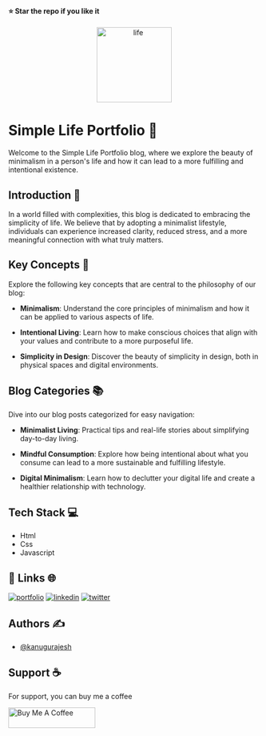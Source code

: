 #### ⭐ Star the repo if you like it

<div align="center">
  <img src="https://github.com/kanugurajesh/Simple-Life-Portfolio/assets/120458029/736cf3e4-4cd4-4279-8db2-ebeee4af1467" alt="life" width=150 height=150>
</div>

# Simple Life Portfolio 🌱

Welcome to the Simple Life Portfolio blog, where we explore the beauty of minimalism in a person's life and how it can lead to a more fulfilling and intentional existence.

## Introduction 🌟

In a world filled with complexities, this blog is dedicated to embracing the simplicity of life. We believe that by adopting a minimalist lifestyle, individuals can experience increased clarity, reduced stress, and a more meaningful connection with what truly matters.

## Key Concepts 🚀

Explore the following key concepts that are central to the philosophy of our blog:

- **Minimalism**: Understand the core principles of minimalism and how it can be applied to various aspects of life.

- **Intentional Living**: Learn how to make conscious choices that align with your values and contribute to a more purposeful life.

- **Simplicity in Design**: Discover the beauty of simplicity in design, both in physical spaces and digital environments.

## Blog Categories 📚

Dive into our blog posts categorized for easy navigation:

- **Minimalist Living**: Practical tips and real-life stories about simplifying day-to-day living.

- **Mindful Consumption**: Explore how being intentional about what you consume can lead to a more sustainable and fulfilling lifestyle.

- **Digital Minimalism**: Learn how to declutter your digital life and create a healthier relationship with technology.

## Tech Stack 💻

- Html
- Css
- Javascript
  
## 🔗 Links 🌐
[![portfolio](https://img.shields.io/badge/my_portfolio-000?style=for-the-badge&logo=ko-fi&logoColor=white)](https://rajeshportfolio.me/)
[![linkedin](https://img.shields.io/badge/linkedin-0A66C2?style=for-the-badge&logo=linkedin&logoColor=white)](https://www.linkedin.com/in/rajesh-kanugu-aba8a3254/)
[![twitter](https://img.shields.io/badge/twitter-1DA1F2?style=for-the-badge&logo=twitter&logoColor=white)](https://twitter.com/exploringengin1)

## Authors ✍️

- [@kanugurajesh](https://github.com/kanugurajesh)

## Support ☕

For support, you can buy me a coffee

<a href="https://www.buymeacoffee.com/kanugurajen" target="_blank"><img src="https://cdn.buymeacoffee.com/buttons/default-orange.png" alt="Buy Me A Coffee" height="41" width="174"></a>
